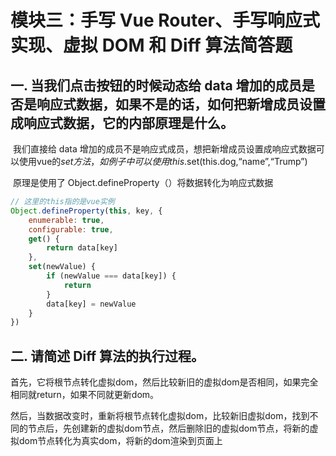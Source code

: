 # 模块三：手写 Vue Router、手写响应式实现、虚拟 DOM 和 Diff 算法简答题

## 一. 当我们点击按钮的时候动态给 data 增加的成员是否是响应式数据，如果不是的话，如何把新增成员设置成响应式数据，它的内部原理是什么。

​	我们直接给 data 增加的成员不是响应式成员，想把新增成员设置成响应式数据可以使用vue的$set方法，如例子中可以使用this.$set(this.dog,“name”,“Trump”)

​	原理是使用了 Object.defineProperty（）将数据转化为响应式数据

```js
// 这里的this指的是vue实例
Object.defineProperty(this, key, {
    enumerable: true,
    configurable: true,
    get() {
        return data[key]
    },
    set(newValue) {
        if (newValue === data[key]) {
            return
        }
        data[key] = newValue
    }
})
```



## 二. 请简述 Diff 算法的执行过程。

​	首先，它将根节点转化虚拟dom，然后比较新旧的虚拟dom是否相同，如果完全相同就return，如果不同就更新dom。

​	然后，当数据改变时，重新将根节点转化虚拟dom，比较新旧虚拟dom，找到不同的节点后，先创建新的虚拟dom节点，然后删除旧的虚拟dom节点，将新的虚拟dom节点转化为真实dom，将新的dom渲染到页面上